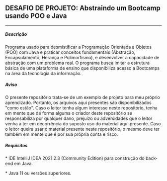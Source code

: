<h2>DESAFIO DE PROJETO: Abstraindo um Bootcamp usando POO e Java</h2>

<hr />

<h5>Descrição</h5>

<p>
Programa usado para desmistificar a Programação Orientada a Objetos (POO) com Java e praticar conceitos fundamentais (Abstração, Encapsulamento, Herança e Polimorfismo), e desenvolver a capacidade de abstração com um problema real. O programa busca imitar a estrutura básica de uma plataforma de ensino que disponibiliza acesso a Bootcamps na área da tecnologia da informação.
</p>

<h5>Aviso</h5>

<p>O presente repositório trata-se de um exemplo de projeto para meu próprio aprendizado. Portanto, os arquivos aqui presentes são disponibilizados "como estão". Caso o leitor tenha algum interesse neste repositório, tenha em mente que de forma alguma o criador deste repositório se responsabiliza por qualquer dano, prejuízo ou adversidades que o leitor venha a ter em decorrência do suposto uso do material aqui presente. Caso o leitor queira usar o material presente neste repositório, o mesmo deve ter também em mente que é por sua própria conta e risco.</p>

<h5>Requisitos</h5>

<p>* IDE IntelliJ IDEA 2021.2.3 (Community Edition) para construção do back-end em Java.</p>
<p>* Java 11 ou versões superiores.</p>


